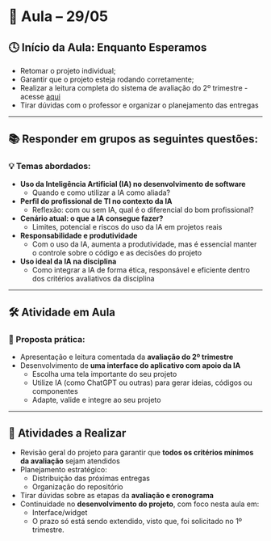 # 📅 Aula – 29/05

## 🕓 Início da Aula: Enquanto Esperamos
- Retomar o projeto individual;  
- Garantir que o projeto esteja rodando corretamente;  
- Realizar a leitura completa do sistema de avaliação do 2º trimestre - acesse [aqui](https://github.com/heliokamakawa/ifpr/blob/main/ddm/aulas/2%C2%BA%20tri/avaliacao_datas.md)
- Tirar dúvidas com o professor e organizar o planejamento das entregas

---

## 📚 Responder em grupos as seguintes questões:

### 💡 Temas abordados:
- **Uso da Inteligência Artificial (IA) no desenvolvimento de software**
  - Quando e como utilizar a IA como aliada?  
- **Perfil do profissional de TI no contexto da IA**  
  - Reflexão: com ou sem IA, qual é o diferencial do bom profissional?  
- **Cenário atual: o que a IA consegue fazer?**  
  - Limites, potencial e riscos do uso da IA em projetos reais  
- **Responsabilidade e produtividade**  
  - Com o uso da IA, aumenta a produtividade, mas é essencial manter o controle sobre o código e as decisões do projeto  
- **Uso ideal da IA na disciplina**  
  - Como integrar a IA de forma ética, responsável e eficiente dentro dos critérios avaliativos da disciplina  

---

## 🛠️ Atividade em Aula

### 🎯 Proposta prática:
- Apresentação e leitura comentada da **avaliação do 2º trimestre**
- Desenvolvimento de **uma interface do aplicativo com apoio da IA**
  - Escolha uma tela importante do seu projeto
  - Utilize IA (como ChatGPT ou outras) para gerar ideias, códigos ou componentes
  - Adapte, valide e integre ao seu projeto

---

## 📌 Atividades a Realizar

- Revisão geral do projeto para garantir que **todos os critérios mínimos da avaliação** sejam atendidos
- Planejamento estratégico:
  - Distribuição das próximas entregas
  - Organização do repositório
- Tirar dúvidas sobre as etapas da **avaliação e cronograma**
- Continuidade no **desenvolvimento do projeto**, com foco nesta aula em:
  - Interface/widget  
  - O prazo só está sendo extendido, visto que, foi solicitado no 1º trimestre.  

